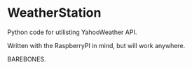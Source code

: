 WeatherStation
==============

Python code for utilisting YahooWeather API.

Written with the RaspberryPI in mind, but will work anywhere.

BAREBONES.
